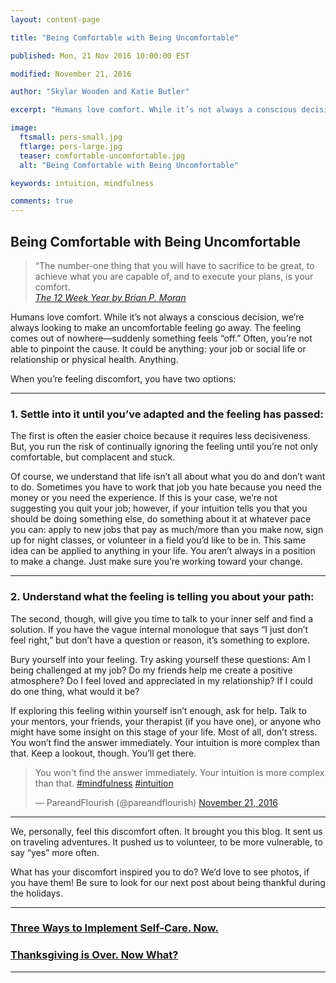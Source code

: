 ```yaml
---
layout: content-page

title: "Being Comfortable with Being Uncomfortable"

published: Mon, 21 Nov 2016 10:00:00 EST

modified: November 21, 2016

author: "Skylar Wooden and Katie Butler"

excerpt: "Humans love comfort. While it’s not always a conscious decision, we’re always looking to make an uncomfortable feeling go away. The feeling comes out of nowhere—suddenly something feels “off.”"

image:
  ftsmall: pers-small.jpg
  ftlarge: pers-large.jpg
  teaser: comfortable-uncomfortable.jpg
  alt: "Being Comfortable with Being Uncomfortable"

keywords: intuition, mindfulness

comments: true
---
```


## Being Comfortable with Being Uncomfortable

>“The number-one thing that you will have to sacrifice to be great, to achieve what you are capable of, and to execute your plans, is your comfort.<br />
><cite><a href="{{site.url}}/resources/">The 12 Week Year by Brian P. Moran</a></cite>

Humans love comfort. While it’s not always a conscious decision, we’re always looking to make an uncomfortable feeling go away. The feeling comes out of nowhere—suddenly something feels “off.” Often, you’re not able to pinpoint the cause. It could be anything: your job or social life or relationship or physical health. Anything.  

When you’re feeling discomfort, you have two options: 

<hr class="secondary">

### 1. Settle into it until you’ve adapted and the feeling has passed:

The first is often the easier choice because it requires less decisiveness. But, you run the risk of continually ignoring the feeling until you’re not only comfortable, but complacent and stuck. 

Of course, we understand that life isn’t all about what you do and don’t want to do. Sometimes you have to work that job you hate because you need the money or you need the experience. If this is your case, we’re not suggesting you quit your job; however, if your intuition tells you that you should be doing something else, do something about it at whatever pace you can: apply to new jobs that pay as much/more than you make now, sign up for night classes, or volunteer in a field you’d like to be in. This same idea can be applied to anything in your life. You aren’t always in a position to make a change. Just make sure you’re working toward your change. 

<hr class="secondary">

### 2. Understand what the feeling is telling you about your path:

The second, though, will give you time to talk to your inner self and find a solution. If you have the vague internal monologue that says “I just don’t feel right,” but don’t have a question or reason, it’s something to explore. 

Bury yourself into your feeling. Try asking yourself these questions: 
Am I being challenged at my job? 
Do my friends help me create a positive atmosphere? 
Do I feel loved and appreciated in my relationship? 
If I could do one thing, what would it be? 

If exploring this feeling within yourself isn’t enough, ask for help. Talk to your mentors, your friends, your therapist (if you have one), or anyone who might have some insight on this stage of your life. Most of all, don’t stress. You won’t find the answer immediately. Your intuition is more complex than that. Keep a lookout, though. You’ll get there. 

<blockquote class="twitter-tweet tw-align-center" data-lang="en"><p lang="en" dir="ltr">You won&#39;t find the answer immediately. Your intuition is more complex than that. <a href="https://twitter.com/hashtag/mindfulness?src=hash">#mindfulness</a> <a href="https://twitter.com/hashtag/intuition?src=hash">#intuition</a></p>&mdash; PareandFlourish (@pareandflourish) <a href="https://twitter.com/pareandflourish/status/800752956823965696">November 21, 2016</a></blockquote>
<script async src="//platform.twitter.com/widgets.js" charset="utf-8"></script>

<hr class="secondary">

We, personally, feel this discomfort often. It brought you this blog. It sent us on traveling adventures. It pushed us to volunteer, to be more vulnerable, to say “yes” more often.

What has your discomfort inspired you to do? We’d love to see photos, if you have them! Be sure to look for our next post about being thankful during the holidays. 

<hr class="primary">

<div class="row"> <!-- "pagination" -->
	<div class="col-xs-6 paginate">
			<a href="{{site.url}}/three-ways-to-implement-self-care-now/">
				<div class="col-xs-12 arrow"><i class="fa fa-arrow-left" aria-hidden="true"></i></div>
				<div class="col-xs-12 text"><h3>Three Ways to Implement Self-Care. Now.</h3></div>		
			</a>
	</div>
	<div class="col-xs-6 paginate">
			<a href="{{site.url}}/thanksgiving-over-now-what/">
				<div class="col-xs-12 arrow"><i class="fa fa-arrow-right" aria-hidden="true"></i></div>
				<div class="col-xs-12 text"><h3>Thanksgiving is Over. Now What?</h3></div>
			</a>
	</div>
</div> <!-- close "pagination" -->

<hr class="primary">